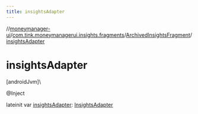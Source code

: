 ```yaml
---
title: insightsAdapter
---
```

//[moneymanager-ui](../../../index.html)/[com.tink.moneymanagerui.insights.fragments](../index.html)/[ArchivedInsightsFragment](index.html)/[insightsAdapter](insights-adapter.html)



# insightsAdapter



[androidJvm]\




@Inject



lateinit var [insightsAdapter](insights-adapter.html): [InsightsAdapter](../../com.tink.moneymanagerui.insights/-insights-adapter/index.html)




